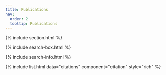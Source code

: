 ```yaml
---
title: Publications
nav:
  order: 2
  tooltip: Publications
---
```




{% include section.html %}

{% include search-box.html %}

{% include search-info.html %}

{% include list.html data="citations" component="citation" style="rich" %}

